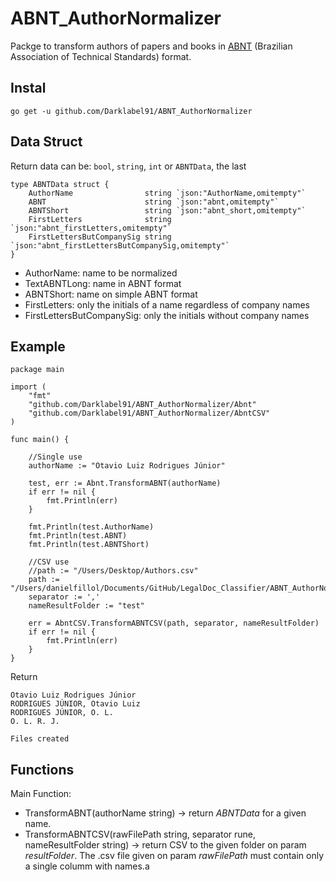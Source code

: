 # ABNT_AuthorNormalizer
Packge to transform authors of papers and books in [ABNT](https://www.eco.unicamp.br/biblioteca/images/arquivos/pdf/NBR_6023__2002_-_Referencias.pdf) (Brazilian Association of Technical Standards) format.

## Instal
``` go get -u github.com/Darklabel91/ABNT_AuthorNormalizer ```

## Data Struct
Return data can be: ```bool```, ```string```, ```int``` or ```ABNTData```, the last
``` 
type ABNTData struct {
	AuthorName                string `json:"AuthorName,omitempty"`
	ABNT                      string `json:"abnt,omitempty"`
	ABNTShort                 string `json:"abnt_short,omitempty"`
	FirstLetters              string `json:"abnt_firstLetters,omitempty"`
	FirstLettersButCompanySig string `json:"abnt_firstLettersButCompanySig,omitempty"`
}
```

- AuthorName: name to be normalized
- TextABNTLong: name in ABNT format
- ABNTShort: name on simple ABNT format
- FirstLetters: only the initials of a name regardless of company names
- FirstLettersButCompanySig: only the initials without company names

## Example
``` 
package main

import (
	"fmt"
	"github.com/Darklabel91/ABNT_AuthorNormalizer/Abnt"
	"github.com/Darklabel91/ABNT_AuthorNormalizer/AbntCSV"
)

func main() {

	//Single use
	authorName := "Otavio Luiz Rodrigues Júnior"

	test, err := Abnt.TransformABNT(authorName)
	if err != nil {
		fmt.Println(err)
	}

	fmt.Println(test.AuthorName)
	fmt.Println(test.ABNT)
	fmt.Println(test.ABNTShort)

	//CSV use
	//path := "/Users/Desktop/Authors.csv"
	path := "/Users/danielfillol/Documents/GitHub/LegalDoc_Classifier/ABNT_AuthorNormalizer/CSV/authors.csv"
	separator := ','
	nameResultFolder := "test"

	err = AbntCSV.TransformABNTCSV(path, separator, nameResultFolder)
	if err != nil {
		fmt.Println(err)
	}
}
 ```
Return
``` 
Otavio Luiz Rodrigues Júnior
RODRIGUES JÚNIOR, Otavio Luiz
RODRIGUES JÚNIOR, O. L.
O. L. R. J.

Files created

 ```

## Functions

Main Function:
- TransformABNT(authorName string) -> return *ABNTData* for a given name.
- TransformABNTCSV(rawFilePath string, separator rune, nameResultFolder string) -> return CSV to the given folder on param *resultFolder*. The .csv file given on param *rawFilePath* must contain only a single columm with names.a


